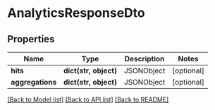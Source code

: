 # AnalyticsResponseDto

## Properties
Name | Type | Description | Notes
------------ | ------------- | ------------- | -------------
**hits** | **dict(str, object)** | JSONObject | [optional] 
**aggregations** | **dict(str, object)** | JSONObject | [optional] 

[[Back to Model list]](../README.md#documentation-for-models) [[Back to API list]](../README.md#documentation-for-api-endpoints) [[Back to README]](../README.md)


